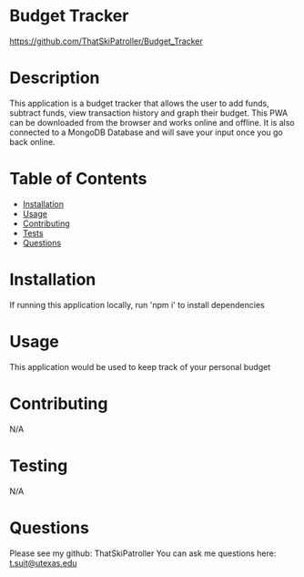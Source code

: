 # Budget Tracker
https://github.com/ThatSkiPatroller/Budget_Tracker
# Description
This application is a budget tracker that allows the user to add funds, subtract funds, view transaction history and graph their budget. This PWA can be downloaded from the browser and works online and offline. It is also connected to a MongoDB Database and will save your input once you go back online.
# Table of Contents
* [Installation](#installation)
* [Usage](#usage)
* [Contributing](#contributing)
* [Tests](#tests)
* [Questions](#questions)
# Installation
If running this application locally, run 'npm i' to install dependencies
# Usage
This application would be used to keep track of your personal budget
# Contributing
N/A
# Testing
N/A
# Questions
Please see my github: ThatSkiPatroller
You can ask me questions here: t.suit@utexas.edu